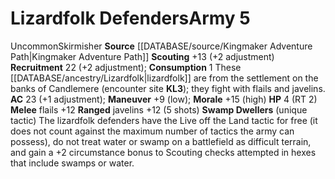 ﻿---
ac: '23'
hp: '4'
id: '13'
level: '5'
name: Lizardfolk Defenders
rarity: Uncommon
rus_type_level: null
source: '[[DATABASE/source/Kingmaker Adventure Path|Kingmaker Adventure Path]]'
trait:
- '[[DATABASE/trait/Skirmisher|Skirmisher]]'
- '[[DATABASE/trait/Uncommon|Uncommon]]'
type: Warfare Army

---
# Lizardfolk Defenders<span class="item-type">Army 5</span>

<span class="trait-uncommon item-trait">Uncommon</span><span class="item-trait">Skirmisher</span>
**Source** [[DATABASE/source/Kingmaker Adventure Path|Kingmaker Adventure Path]]
**Scouting** +13 (+2 adjustment)
**Recruitment** 22 (+2 adjustment); **Consumption** 1
These [[DATABASE/ancestry/Lizardfolk|lizardfolk]] are from the settlement on the banks of Candlemere (encounter site **KL3**); they fight with flails and javelins.
**AC** 23 (+1 adjustment); **Maneuver** +9 (low); **Morale** +15 (high)
**HP** 4 (RT 2)
**Melee** flails +12
**Ranged** javelins +12 (5 shots)
**Swamp Dwellers** (unique tactic) The lizardfolk defenders have the Live off the Land tactic for free (it does not count against the maximum number of tactics the army can possess), do not treat water or swamp on a battlefield as difficult terrain, and gain a +2 circumstance bonus to Scouting checks attempted in hexes that include swamps or water.